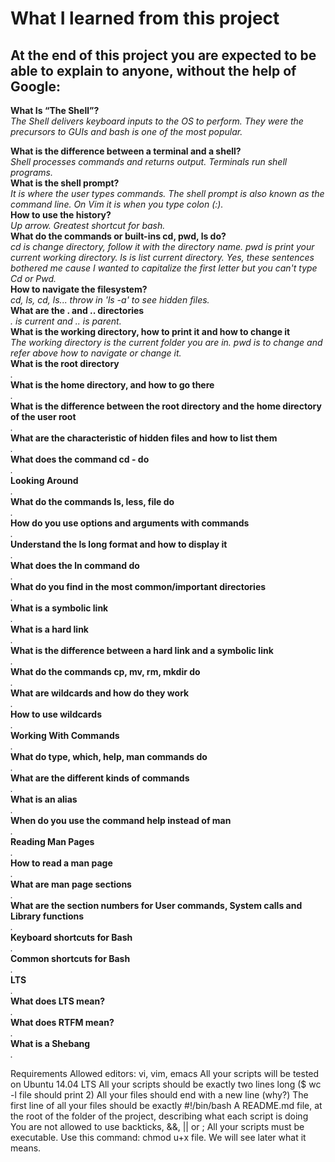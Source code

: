 # What I learned from this project  
At the end of this project you are expected to be able to explain to anyone, without the help of Google:  
---

**What Is “The Shell”?**  
*The Shell delivers keyboard inputs to the OS to perform. They were the precursors to GUIs and bash is one of the most popular.*  

**What is the difference between a terminal and a shell?**  
*Shell processes commands and returns output. Terminals run shell programs.*  
**What is the shell prompt?**  
*It is where the user types commands. The shell prompt is also known as the command line. On Vim it is when you type colon (:).*  
**How to use the history?**  
*Up arrow. Greatest shortcut for bash.*  
**What do the commands or built-ins cd, pwd, ls do?**  
*cd is change directory, follow it with the directory name. pwd is print your current working directory. ls is list current directory. Yes, these sentences bothered me cause I wanted to capitalize the first letter but you can't type Cd or Pwd.*  
**How to navigate the filesystem?**  
*cd, ls, cd, ls... throw in 'ls -a' to see hidden files.*  
**What are the . and .. directories**  
*. is current and .. is parent.*  
**What is the working directory, how to print it and how to change it**  
*The working directory is the current folder you are in. pwd is to change and refer above how to navigate or change it.*  
**What is the root directory**  
*.*  
**What is the home directory, and how to go there**  
*.*  
**What is the difference between the root directory and the home directory of the user root**  
*.*  
**What are the characteristic of hidden files and how to list them**  
*.*  
**What does the command cd - do**  
*.*  
**Looking Around**  
*.*  
**What do the commands ls, less, file do**  
*.*  
**How do you use options and arguments with commands**  
*.*  
**Understand the ls long format and how to display it**  
*.*  
**What does the ln command do**  
*.*  
**What do you find in the most common/important directories**  
*.*  
**What is a symbolic link**  
*.*  
**What is a hard link**  
*.*  
**What is the difference between a hard link and a symbolic link**  
*.*  
**What do the commands cp, mv, rm, mkdir do**  
*.*  
**What are wildcards and how do they work**  
*.*  
**How to use wildcards**  
*.*  
**Working With Commands**  
*.*  
**What do type, which, help, man commands do**  
*.*  
**What are the different kinds of commands**  
*.*  
**What is an alias**  
*.*  
**When do you use the command help instead of man**  
*.*  
**Reading Man Pages**  
*.*  
**How to read a man page**  
*.*  
**What are man page sections**  
*.*  
**What are the section numbers for User commands, System calls and Library functions**  
*.*  
**Keyboard shortcuts for Bash**  
*.*  
**Common shortcuts for Bash**  
*.*  
**LTS**  
*.*  
**What does LTS mean?**  
*.*  
**What does RTFM mean?**  
*.*  
**What is a Shebang**  
*.*  

Requirements
Allowed editors: vi, vim, emacs
All your scripts will be tested on Ubuntu 14.04 LTS
All your scripts should be exactly two lines long ($ wc -l file should print 2)
All your files should end with a new line (why?)
The first line of all your files should be exactly #!/bin/bash
A README.md file, at the root of the folder of the project, describing what each script is doing
You are not allowed to use backticks, &&, || or ;
All your scripts must be executable. Use this command: chmod u+x file. We will see later what it means.
